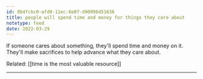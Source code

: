 ```yaml
---
id: 0b4fcbc0-afd0-11ec-8e07-d90996d51636
title: people will spend time and money for things they care about
notetype: feed
date: 2022-03-29
---
```

If someone cares about something, they'll spend time and money on it. They'll make sacrifices to help advance what they care about.

Related:
[[time is the most valuable resource]]

---


